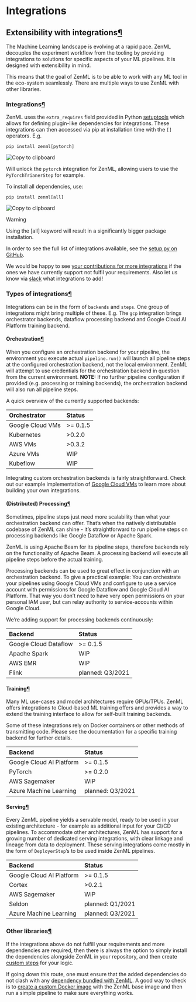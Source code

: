 # Integrations

## Extensibility with integrations[¶](http://docs.zenml.io.s3-website.eu-central-1.amazonaws.com/benefits/integrations.html#extensibility-with-integrations)

The Machine Learning landscape is evolving at a rapid pace. ZenML decouples the experiment workflow from the tooling by providing integrations to solutions for specific aspects of your ML pipelines. It is designed with extensibility in mind.

This means that the goal of ZenML is to be able to work with any ML tool in the eco-system seamlessly. There are multiple ways to use ZenML with other libraries.

### Integrations[¶](http://docs.zenml.io.s3-website.eu-central-1.amazonaws.com/benefits/integrations.html#integrations)

ZenML uses the `extra_requires` field provided in Python [setuptools](https://setuptools.readthedocs.io/en/latest/setuptools.html) which allows for defining plugin-like dependencies for integrations. These integrations can then accessed via pip at installation time with the `[]` operators. E.g.

```text
pip install zenml[pytorch]
```

![Copy to clipboard](http://docs.zenml.io.s3-website.eu-central-1.amazonaws.com/_static/copy-button.svg)

Will unlock the `pytorch` integration for ZenML, allowing users to use the `PyTorchTrianerStep` for example.

To install all dependencies, use:

```text
pip install zenml[all]
```

![Copy to clipboard](http://docs.zenml.io.s3-website.eu-central-1.amazonaws.com/_static/copy-button.svg)

Warning

Using the \[all\] keyword will result in a significantly bigger package installation.

In order to see the full list of integrations available, see the [setup.py on GitHub](https://github.com/maiot-io/zenml/blob/main/setup.py).

We would be happy to see [your contributions for more integrations](https://github.com/maiot-io/zenml/) if the ones we have currently support not fulfil your requirements. Also let us know via [slack](https://zenml.io/slack-invite) what integrations to add!

### Types of integrations[¶](http://docs.zenml.io.s3-website.eu-central-1.amazonaws.com/benefits/integrations.html#types-of-integrations)

Integrations can be in the form of `backends` and `steps`. One group of integrations might bring multiple of these. E.g. The `gcp` integration brings orchestrator backends, dataflow processing backend and Google Cloud AI Platform training backend.

#### Orchestration[¶](http://docs.zenml.io.s3-website.eu-central-1.amazonaws.com/benefits/integrations.html#orchestration)

When you configure an orchestration backend for your pipeline, the environment you execute actual `pipeline.run()` will launch all pipeline steps at the configured orchestration backend, not the local environment. ZenML will attempt to use credentials for the orchestration backend in question from the current environment. **NOTE:** If no further pipeline configuration if provided \(e.g. processing or training backends\), the orchestration backend will also run all pipeline steps.

A quick overview of the currently supported backends:

| **Orchestrator** | **Status** |
| :--- | :--- |
| Google Cloud VMs | &gt;= 0.1.5 |
| Kubernetes | &gt;0.2.0 |
| AWS VMs | &gt;0.3.2 |
| Azure VMs | WIP |
| Kubeflow | WIP |

Integrating custom orchestration backends is fairly straightforward. Check out our example implementation of [Google Cloud VMs](http://docs.zenml.io.s3-website.eu-central-1.amazonaws.com/tutorials/running-a-pipeline-on-a-google-cloud-vm.html) to learn more about building your own integrations.

#### \(Distributed\) Processing[¶](http://docs.zenml.io.s3-website.eu-central-1.amazonaws.com/benefits/integrations.html#distributed-processing)

Sometimes, pipeline steps just need more scalability than what your orchestration backend can offer. That’s when the natively distributable codebase of ZenML can shine - it’s straightforward to run pipeline steps on processing backends like Google Dataflow or Apache Spark.

ZenML is using Apache Beam for its pipeline steps, therefore backends rely on the functionality of Apache Beam. A processing backend will execute all pipeline steps before the actual training.

Processing backends can be used to great effect in conjunction with an orchestration backend. To give a practical example: You can orchestrate your pipelines using Google Cloud VMs and configure to use a service account with permissions for Google Dataflow and Google Cloud AI Platform. That way you don’t need to have very open permissions on your personal IAM user, but can relay authority to service-accounts within Google Cloud.

We’re adding support for processing backends continuously:

| **Backend** | **Status** |
| :--- | :--- |
| Google Cloud Dataflow | &gt;= 0.1.5 |
| Apache Spark | WIP |
| AWS EMR | WIP |
| Flink | planned: Q3/2021 |

#### Training[¶](http://docs.zenml.io.s3-website.eu-central-1.amazonaws.com/benefits/integrations.html#training)

Many ML use-cases and model architectures require GPUs/TPUs. ZenML offers integrations to Cloud-based ML training offers and provides a way to extend the training interface to allow for self-built training backends.

Some of these integrations rely on Docker containers or other methods of transmitting code. Please see the documentation for a specific training backend for further details.

| **Backend** | **Status** |
| :--- | :--- |
| Google Cloud AI Platform | &gt;= 0.1.5 |
| PyTorch | &gt;= 0.2.0 |
| AWS Sagemaker | WIP |
| Azure Machine Learning | planned: Q3/2021 |

#### Serving[¶](http://docs.zenml.io.s3-website.eu-central-1.amazonaws.com/benefits/integrations.html#serving)

Every ZenML pipeline yields a servable model, ready to be used in your existing architecture - for example as additional input for your CI/CD pipelines. To accommodate other architectures, ZenML has support for a growing number of dedicated serving integrations, with clear linkage and lineage from data to deployment. These serving integrations come mostly in the form of `DeployerStep`’s to be used inside ZenML pipelines.

| **Backend** | **Status** |
| :--- | :--- |
| Google Cloud AI Platform | &gt;= 0.1.5 |
| Cortex | &gt;0.2.1 |
| AWS Sagemaker | WIP |
| Seldon | planned: Q1/2021 |
| Azure Machine Learning | planned: Q3/2021 |

### Other libraries[¶](http://docs.zenml.io.s3-website.eu-central-1.amazonaws.com/benefits/integrations.html#other-libraries)

If the integrations above do not fulfill your requirements and more dependencies are required, then there is always the option to simply install the dependencies alongside ZenML in your repository, and then create [custom steps](http://docs.zenml.io.s3-website.eu-central-1.amazonaws.com/steps/what-is-a-step.html) for your logic.

If going down this route, one must ensure that the added dependencies do not clash with any [dependency bundled with ZenML](https://github.com/maiot-io/zenml/blob/main/setup.py). A good way to check is to [create a custom Docker image](http://docs.zenml.io.s3-website.eu-central-1.amazonaws.com/backends/using-docker.html) with the ZenML base image and then run a simple pipeline to make sure everything works.


